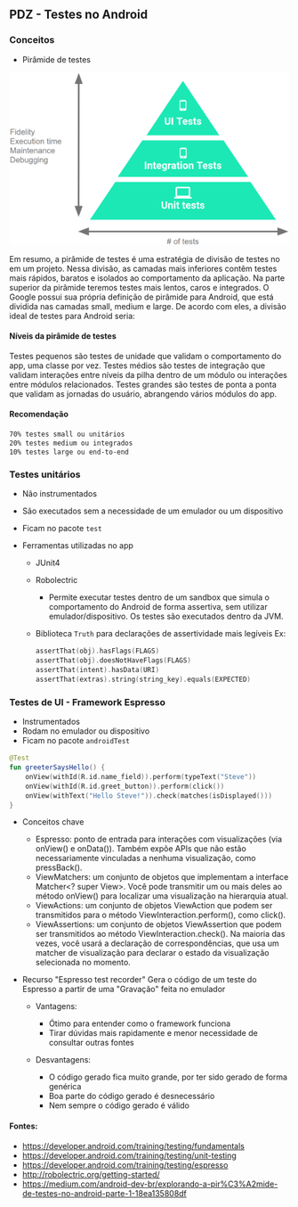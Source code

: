 ## PDZ - Testes no Android

### Conceitos

* Pirâmide de testes

![Pirâmide de testes](doc/pyramid.png)

Em resumo, a pirâmide de testes é uma estratégia de divisão de testes no em um projeto. Nessa divisão, as camadas mais inferiores contêm testes mais rápidos, baratos e isolados ao comportamento da aplicação. Na parte superior da pirâmide teremos testes mais lentos, caros e integrados.
O Google possui sua própria definição de pirâmide para Android, que está dividida nas camadas small, medium e large. De acordo com eles, a divisão ideal de testes para Android seria:

#### Níveis da pirâmide de testes
Testes pequenos são testes de unidade que validam o comportamento do app, uma classe por vez.
Testes médios são testes de integração que validam interações entre níveis da pilha dentro de um módulo ou interações entre módulos relacionados.
Testes grandes são testes de ponta a ponta que validam as jornadas do usuário, abrangendo vários módulos do app.

#### Recomendação
```text
70% testes small ou unitários
20% testes medium ou integrados
10% testes large ou end-to-end
```


### Testes unitários

* Não instrumentados
* São executados sem a necessidade de um emulador ou um dispositivo
* Ficam no pacote `test`

* Ferramentas utilizadas no app
    * JUnit4

    * Robolectric
        - Permite executar testes dentro de um sandbox que simula o comportamento do Android de forma assertiva, sem utilizar emulador/dispositivo. Os testes são executados dentro da JVM.

    * Biblioteca `Truth` para declarações de assertividade mais legíveis
        Ex:
        ```kotlin
        assertThat(obj).hasFlags(FLAGS)
        assertThat(obj).doesNotHaveFlags(FLAGS)
        assertThat(intent).hasData(URI)
        assertThat(extras).string(string_key).equals(EXPECTED)
        ```

### Testes de UI - Framework Espresso

* Instrumentados
* Rodam no emulador ou dispositivo
* Ficam no pacote `androidTest`

```kotlin
@Test
fun greeterSaysHello() {
    onView(withId(R.id.name_field)).perform(typeText("Steve"))
    onView(withId(R.id.greet_button)).perform(click())
    onView(withText("Hello Steve!")).check(matches(isDisplayed()))
}
```

- Conceitos chave
    * Espresso: ponto de entrada para interações com visualizações (via onView() e onData()). Também expõe APIs que não estão necessariamente vinculadas a nenhuma visualização, como pressBack().
    * ViewMatchers: um conjunto de objetos que implementam a interface Matcher<? super View>. Você pode transmitir um ou mais deles ao método onView() para localizar uma visualização na hierarquia atual.
    * ViewActions: um conjunto de objetos ViewAction que podem ser transmitidos para o método ViewInteraction.perform(), como click().
    * ViewAssertions: um conjunto de objetos ViewAssertion que podem ser transmitidos ao método ViewInteraction.check(). Na maioria das vezes, você usará a declaração de correspondências, que usa um matcher de visualização para declarar o estado da visualização selecionada no momento.

- Recurso "Espresso test recorder"
    Gera o código de um teste do Espresso a partir de uma "Gravação" feita no emulador
    
    * Vantagens: 
        - Ótimo para entender como o framework funciona
        - Tirar dúvidas mais rapidamente e menor necessidade de consultar outras fontes
        
    * Desvantagens:
        - O código gerado fica muito grande, por ter sido gerado de forma genérica
        - Boa parte do código gerado é desnecessário
        - Nem sempre o código gerado é válido


#### Fontes:
* https://developer.android.com/training/testing/fundamentals
* https://developer.android.com/training/testing/unit-testing
* https://developer.android.com/training/testing/espresso
* http://robolectric.org/getting-started/
* https://medium.com/android-dev-br/explorando-a-pir%C3%A2mide-de-testes-no-android-parte-1-18ea135808df